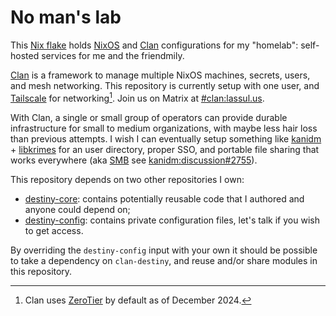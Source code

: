 # No man's lab

This [Nix flake] holds [NixOS] and [Clan] configurations for my "homelab": self-hosted services for me and the friendmily.

[Clan] is a framework to manage multiple NixOS machines, secrets, users, and mesh networking. This repository is currently setup with one user, and [Tailscale] for networking[^clan-networking]. Join us on Matrix at [#clan:lassul.us](https://matrix.to/#/#clan:lassul.us).

[Nix flake]: https://wiki.nixos.org/wiki/Flakes
[NixOS]: https://nixos.org/
[Clan]: https://clan.lol/
[Tailscale]: https://tailscale.com/
[ZeroTier]: https://www.zerotier.com/
[^clan-networking]: Clan uses [ZeroTier] by default as of December 2024.

With Clan, a single or small group of operators can provide durable infrastructure for small to medium organizations, with maybe less hair loss than previous attempts. I wish I can eventually setup something like [kanidm] + [libkrimes] for an user directory, proper SSO, and portable file sharing that works everywhere (aka [SMB] see [kanidm:discussion#2755]).

[kanidm]: https://github.com/kanidm/kanidm
[libkrimes]: https://github.com/kanidm/libkrimes
[SMB]: https://en.wikipedia.org/wiki/Server_Message_Block
[kanidm:discussion#2755]: https://github.com/kanidm/kanidm/discussions/2755

This repository depends on two other repositories I own:

- [destiny-core]: contains potentially reusable code that I authored and anyone could depend on;
- [destiny-config]: contains private configuration files, let's talk if you wish to get access.

By overriding the `destiny-config` input with your own it should be possible to take a dependency on `clan-destiny`, and reuse and/or share modules in this repository.

[destiny-core]: https://github.com/lopter/destiny-core
[destiny-config]: https://github.com/lopter/destiny-config

<!-- vim: set spell spelllang=en: -->
